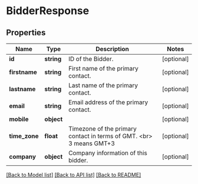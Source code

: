 # BidderResponse

## Properties
Name | Type | Description | Notes
------------ | ------------- | ------------- | -------------
**id** | **string** | ID of the Bidder. | [optional] 
**firstname** | **string** | First name of the primary contact. | [optional] 
**lastname** | **string** | Last name of the primary contact. | [optional] 
**email** | **string** | Email address of the primary contact. | [optional] 
**mobile** | **object** |  | [optional] 
**time_zone** | **float** | Timezone of the primary contact in terms of GMT. &lt;br&gt; 3 means GMT+3 | [optional] 
**company** | **object** | Company information of this bidder. | [optional] 

[[Back to Model list]](../README.md#documentation-for-models) [[Back to API list]](../README.md#documentation-for-api-endpoints) [[Back to README]](../README.md)


